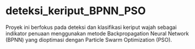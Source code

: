 # deteksi_keriput_BPNN_PSO
Proyek ini berfokus pada deteksi dan klasifikasi keriput wajah sebagai indikator penuaan menggunakan metode Backpropagation Neural Network (BPNN) yang dioptimasi dengan Particle Swarm Optimization (PSO).
